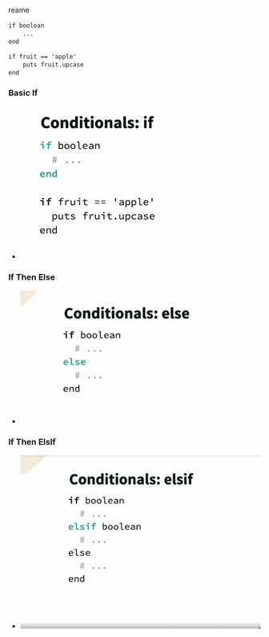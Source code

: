reame




```
if boolean 
    ...
end 
```

```
if fruit == 'apple'
    puts fruit.upcase
end 
```

### Basic If
* ![image3](./images/image3.png)

### If Then Else
* ![image2](./images/image2.png)

### If Then ElsIf
* ![image1](./images/image1.png)
